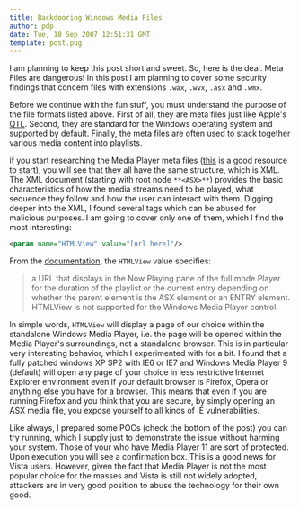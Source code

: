 ```yaml
---
title: Backdooring Windows Media Files
author: pdp
date: Tue, 18 Sep 2007 12:51:31 GMT
template: post.pug
---
```


I am planning to keep this post short and sweet. So, here is the deal. Meta Files are dangerous! In this post I am planning to cover some security findings that concern files with extensions `.wax`, `.wvx`, `.asx` and `.wmx`.

Before we continue with the fun stuff, you must understand the purpose of the file formats listed above. First of all, they are meta files just like Apple's [QTL](/blog/0day-quicktime-pwns-firefox). Second, they are standard for the Windows operating system and supported by default. Finally, the meta files are often used to stack together various media content into playlists.

if you start researching the Media Player meta files ([this](http://msdn2.microsoft.com/en-us/library/aa393397.aspx) is a good resource to start), you will see that they all have the same structure, which is XML. The XML document (starting with root node `**<ASX>**`) provides the basic characteristics of how the media streams need to be played, what sequence they follow and how the user can interact with them. Digging deeper into the XML, I found several tags which can be abused for malicious purposes. I am going to cover only one of them, which I find the most interesting:

```xml
<param name="HTMLView" value="[url here]"/>
```

From the [documentation](http://msdn2.microsoft.com/en-us/library/aa392319.aspx), the `HTMLView` value specifies:

> a URL that displays in the Now Playing pane of the full mode Player for the duration of the playlist or the current entry depending on whether the parent element is the ASX element or an ENTRY element. HTMLView is not supported for the Windows Media Player control.

In simple words, `HTMLView` will display a page of our choice within the standalone Windows Media Player, i.e. the page will be opened within the Media Player's surroundings, not a standalone browser. This is in particular very interesting behavior, which I experimented with for a bit. I found that a fully patched windows XP SP2 with IE6 or IE7 and Windows Media Player 9 (default) will open any page of your choice in less restrictive Internet Explorer environment even if your default browser is Firefox, Opera or anything else you have for a browser. This means that even if you are running Firefox and you think that you are secure, by simply opening an ASX media file, you expose yourself to all kinds of IE vulnerabilities.

Like always, I prepared some POCs (check the bottom of the post) you can try running, which I supply just to demonstrate the issue without harming your system. Those of your who have Media Player 11 are sort of protected. Upon execution you will see a confirmation box. This is a good news for Vista users. However, given the fact that Media Player is not the most popular choice for the masses and Vista is still not widely adopted, attackers are in very good position to abuse the technology for their own good.
